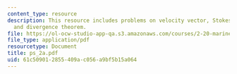```yaml
---
content_type: resource
description: This resource includes problems on velocity vector, Stokes? theorem,
  and divergence theorem.
file: https://ol-ocw-studio-app-qa.s3.amazonaws.com/courses/2-20-marine-hydrodynamics-13-021-spring-2005/61c509012855409ac056a9bf5b15a064_ps_2a.pdf
file_type: application/pdf
resourcetype: Document
title: ps_2a.pdf
uid: 61c50901-2855-409a-c056-a9bf5b15a064
---
```

